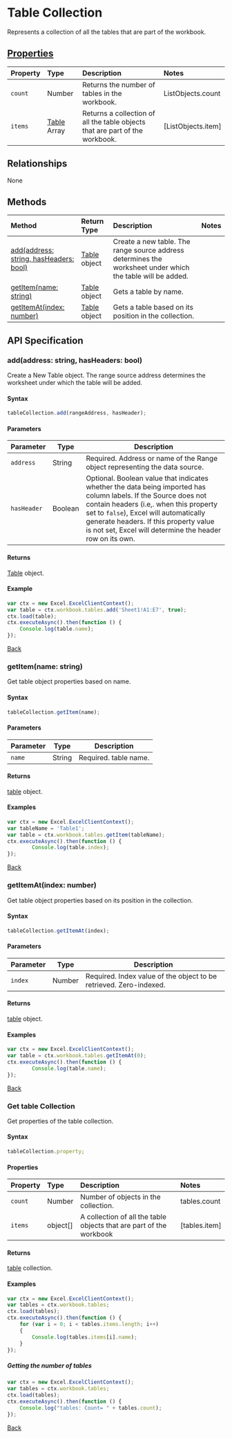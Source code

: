# Table Collection

Represents a collection of all the tables that are part of the workbook. 

## [Properties](#get-table-collection)

| Property         | Type    |Description|Notes |
|:-----------------|:--------|:----------|:-----|
|`count`| Number   | Returns the number of tables in the workbook.|ListObjects.count|
|`items`| [Table](table.md) Array | Returns a collection of all the table objects that are part of the workbook.|[ListObjects.item] |

## Relationships

None

## Methods

| Method     | Return Type    |Description|Notes  |
|:-----------------|:--------|:----------|:------|
|[add(address: string, hasHeaders: bool)](#addaddress-string-hasheaders-bool)| [Table](table.md) object | Create a new table. The range source address determines the worksheet under which the table will be added. ||
|[getItem(name: string)](#getitemname-string)| [Table](table.md) object      |Gets a table by name.||
|[getItemAt(index: number)](#getitematindex-number)| [Table](table.md) object     |Gets a table based on its position in the collection.||

## API Specification 

### add(address: string, hasHeaders: bool)

Create a New Table object. The range source address determines the worksheet under which the table will be added. 

#### Syntax
```js
tableCollection.add(rangeAddress, hasHeader);
```
#### Parameters 

|Parameter       | Type   | Description
|--------------- | ------ | ------------
|`address`| String | Required. Address or name of the Range object representing the data source.
|`hasHeader` | Boolean | Optional. Boolean value that indicates whether the data being imported has column labels. If the Source does not contain headers (i.e,. when this property set to `false`), Excel will automatically generate headers. If this property value is not set, Excel will determine the header row on its own.

#### Returns
[Table](table.md) object.

#### Example
```js
var ctx = new Excel.ExcelClientContext();
var table = ctx.workbook.tables.add('Sheet1!A1:E7', true);
ctx.load(table);
ctx.executeAsync().then(function () {
	Console.log(table.name);
});

```


[Back](#methods)

### getItem(name: string)

Get table object properties based on name.

#### Syntax
```js
tableCollection.getItem(name);
```

#### Parameters

Parameter       | Type  | Description
--------------- | ------ | ------------
 `name`| String | Required. table name. 

#### Returns

[table](table.md) object.

#### Examples
```js
var ctx = new Excel.ExcelClientContext();
var tableName = 'Table1';
var table = ctx.workbook.tables.getItem(tableName);
ctx.executeAsync().then(function () {
		Console.log(table.index);
});
```
[Back](#methods)


### getItemAt(index: number)

Get table object properties based on its position in the collection. 

#### Syntax
```js
tableCollection.getItemAt(index);
```

#### Parameters

Parameter       | Type  | Description
--------------- | ------ | ------------
 `index`| Number | Required. Index value of the object to be retrieved. Zero-indexed.

#### Returns

[table](table.md) object.

#### Examples
```js
var ctx = new Excel.ExcelClientContext();
var table = ctx.workbook.tables.getItemAt(0);
ctx.executeAsync().then(function () {
		Console.log(table.name);
});
```
[Back](#methods)

### Get table Collection

Get properties of the table collection. 

#### Syntax
```js
tableCollection.property;
```

#### Properties

| Property         | Type    |Description|Notes |
|:-----------------|:--------|:----------|:-----|
|`count`| Number   | Number of objects in the collection.|tables.count|
|`items`| object[] | A collection of all the table objects that are part of the workbook|[tables.item] |


#### Returns

[table](table.md) collection. 

#### Examples

```js
var ctx = new Excel.ExcelClientContext();
var tables = ctx.workbook.tables;
ctx.load(tables);
ctx.executeAsync().then(function () {
	for (var i = 0; i < tables.items.length; i++)
	{
		Console.log(tables.items[i].name);
	}
});
```

##### Getting the number of tables

```js
var ctx = new Excel.ExcelClientContext();
var tables = ctx.workbook.tables;
ctx.load(tables);
ctx.executeAsync().then(function () {
	Console.log("tables: Count= " + tables.count);
});

```
[Back](#properties)